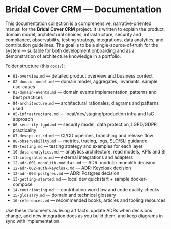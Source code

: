 # Bridal Cover CRM — Documentation

This documentation collection is a comprehensive, narrative-oriented manual for the **Bridal Cover CRM** project. It is written to explain the product, domain model, architectural choices, infrastructure, security and compliance, observability, testing strategy, integrations, data analytics, and contribution guidelines. The goal is to be a single-source-of-truth for the system — suitable for both development onboarding and as a demonstration of architecture knowledge in a portfolio.

Folder structure (this `docs/`):
- `01-overview.md` — detailed product overview and business context
- `02-domain-model.md` — domain model, aggregates, invariants, sample use-cases
- `03-domain-events.md` — domain events implementation, patterns and best practices
- `04-architecture.md` — architectural rationales, diagrams and patterns used
- `05-infrastructure.md` — local/dev/staging/production infra and IaC approach
- `06-security-lgpd.md` — security model, data protection, LGPD/GDPR practicality
- `07-devops-ci-cd.md` — CI/CD pipelines, branching and release flow
- `08-observability.md` — metrics, tracing, logs, SLO/SLI guidance
- `09-testing.md` — testing strategy and examples for each layer
- `10-data-analytics.md` — analytics architecture, read models, KPIs and BI
- `11-integrations.md` — external integrations and adapters
- `12-adr-001-monolith-modular.md` — ADR: modular monolith decision
- `12-adr-002-auth-keycloak.md` — ADR: Keycloak decision
- `12-adr-003-postgres.md` — ADR: Postgres decision
- `13-getting-started.md` — local dev quickstart + sample docker-compose
- `14-contributing.md` — contribution workflow and code quality checks
- `15-glossary.md` — domain and technical glossary
- `16-references.md` — recommended books, articles and tooling resources

Use these documents as living artifacts: update ADRs when decisions change, add new integration docs as you build them, and keep diagrams in sync with implementation.
